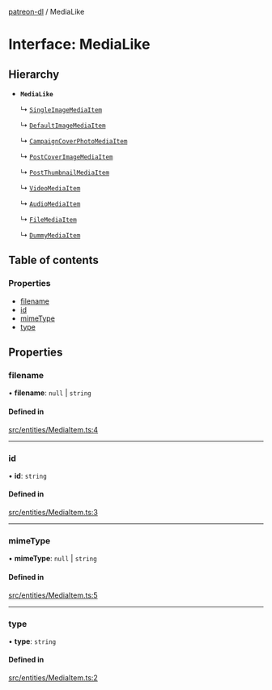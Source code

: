 [patreon-dl](../README.md) / MediaLike

# Interface: MediaLike

## Hierarchy

- **`MediaLike`**

  ↳ [`SingleImageMediaItem`](SingleImageMediaItem.md)

  ↳ [`DefaultImageMediaItem`](DefaultImageMediaItem.md)

  ↳ [`CampaignCoverPhotoMediaItem`](CampaignCoverPhotoMediaItem.md)

  ↳ [`PostCoverImageMediaItem`](PostCoverImageMediaItem.md)

  ↳ [`PostThumbnailMediaItem`](PostThumbnailMediaItem.md)

  ↳ [`VideoMediaItem`](VideoMediaItem.md)

  ↳ [`AudioMediaItem`](AudioMediaItem.md)

  ↳ [`FileMediaItem`](FileMediaItem.md)

  ↳ [`DummyMediaItem`](DummyMediaItem.md)

## Table of contents

### Properties

- [filename](MediaLike.md#filename)
- [id](MediaLike.md#id)
- [mimeType](MediaLike.md#mimetype)
- [type](MediaLike.md#type)

## Properties

### filename

• **filename**: ``null`` \| `string`

#### Defined in

[src/entities/MediaItem.ts:4](https://github.com/patrickkfkan/patreon-dl/blob/2e8088d/src/entities/MediaItem.ts#L4)

___

### id

• **id**: `string`

#### Defined in

[src/entities/MediaItem.ts:3](https://github.com/patrickkfkan/patreon-dl/blob/2e8088d/src/entities/MediaItem.ts#L3)

___

### mimeType

• **mimeType**: ``null`` \| `string`

#### Defined in

[src/entities/MediaItem.ts:5](https://github.com/patrickkfkan/patreon-dl/blob/2e8088d/src/entities/MediaItem.ts#L5)

___

### type

• **type**: `string`

#### Defined in

[src/entities/MediaItem.ts:2](https://github.com/patrickkfkan/patreon-dl/blob/2e8088d/src/entities/MediaItem.ts#L2)
